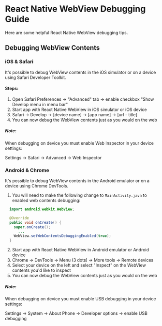 # React Native WebView Debugging Guide

Here are some helpful React Native WebView debugging tips.

## Debugging WebView Contents

### iOS & Safari

It's possible to debug WebView contents in the iOS simulator or on a device using Safari Developer Toolkit.

#### Steps:

1. Open Safari Preferences -> "Advanced" tab -> enable checkbox "Show Develop menu in menu bar"
2. Start app with React Native WebView in iOS simulator or iOS device
3. Safari -> Develop -> [device name] -> [app name] -> [url - title]
4. You can now debug the WebView contents just as you would on the web

##### Note:

When debugging on device you must enable Web Inspector in your device settings:

Settings -> Safari -> Advanced -> Web Inspector

### Android & Chrome

It's possible to debug WebView contents in the Android emulator or on a device using Chrome DevTools.

1. You will need to make the following change to `MainActivity.java` to enabled web contents debugging:
```java
  import android.webkit.WebView;

  @Override
  public void onCreate() {
    super.onCreate();
	  ...
    WebView.setWebContentsDebuggingEnabled(true);
  }
```
2. Start app with React Native WebView in Android emulator or Android device
3. Chrome -> DevTools -> Menu (3 dots) -> More tools -> Remote devices
4. Select your device on the left and select "Inspect" on the WebView contents you'd like to inspect
5. You can now debug the WebView contents just as you would on the web

##### Note:

When debugging on device you must enable USB debugging in your device settings:

Settings -> System -> About Phone -> Developer options -> enable USB debugging
